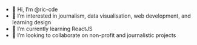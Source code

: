 - 👋 Hi, I’m @ric-cde
- 👀 I’m interested in journalism, data visualisation, web development, and learning design
- 🌱 I’m currently learning ReactJS
- 💞️ I’m looking to collaborate on non-profit and journalistic projects
